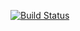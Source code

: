 [![Build Status](https://travis-ci.org/NikAlex/Tests-master5.svg?branch=master)](https://travis-ci.org/NikAlex/Tests-master5)
